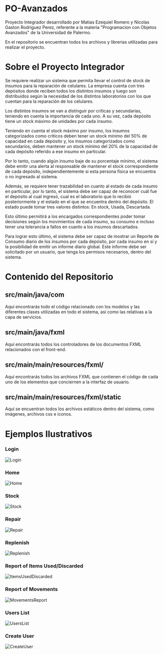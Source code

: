 # PO-Avanzados
Proyecto Integrador desarrollado por Matias Ezequiel Romero y Nicolas Gaston Rodriguez Perez, referente a la materia "Programacion con Objetos Avanzados" de la Universidad de Palermo.

En el repositorio se encuentran todos los archivos y librerias utilizadas para realizar el proyecto.

# Sobre el Proyecto Integrador

Se requiere realizar un sistema que permita llevar el control de stock de insumos para la reparación de celulares. La empresa cuenta con tres depósitos donde reciben todos los distintos insumos y luego son distribuidos según la necesidad de los distintos laboratorios con los que cuentan para la reparación de los celulares.

Los distintos insumos se van a distinguir por críticas y secundarias, teniendo en cuenta la importancia de cada uno. A su vez, cada depósito tiene un stock máximo de unidades por cada insumo. 

Teniendo en cuenta el stock máximo por insumo, los insumos categorizados como críticos deben tener un stock mínimo del 50% de capacidad en cada depósito y, los insumos categorizados como secundarios, deben mantener un stock mínimo del 20% de la capacidad de cada depósito referido a ese insumo en particular.

Por lo tanto, cuando algún insumo baje de su porcentaje mínimo, el sistema debe emitir una alerta al responsable de mantener el stock correspondiente de cada depósito, independientemente si esta persona física se encuentra o no ingresado al sistema.

Además, se requiere tener trazabilidad en cuanto al estado de cada insumo en particular, por lo tanto, el sistema debe ser capaz de reconocer cuál fue el depósito al cual ingresó, cual es el laboratorio que lo recibió posteriormente y el estado en el que se encuentra dentro del depósito. El estado puede tomar tres valores distintos: En stock, Usada, Descartada.

Esto último permitirá a los encargados correspondientes poder tomar decisiones según los movimientos de cada insumo, su consumo e incluso tener una tolerancia a fallos en cuanto a los insumos descartados.

Para lograr esto último, el sistema debe ser capaz de mostrar un Reporte de Consumo diario de los insumos por cada depósito, por cada insumo en sí y la posibilidad de emitir un informe diario global. Este informe debe ser solicitado por un usuario, que tenga los permisos necesarios, dentro del sistema.


# Contenido del Repositorio

## src/main/java/com

Aquí encontrarás todo el código relacionado con los modelos y las diferentes clases utilizadas en todo el sistema, así como las relativas a la capa de servicios.

## src/main/java/fxml

Aquí encontrarás todos los controladores de los documentos FXML relacionados con el front-end.

## src/main/main/resources/fxml/

Aquí encontrarás todos los archivos FXML que contienen el código de cada uno de los elementos que conciernen a la interfaz de usuario.

## src/main/main/resources/fxml/static

Aquí se encuentran todos los archivos estáticos dentro del sistema, como imágenes, archivos css e iconos.


# Ejemplos Ilustrativos

<h3> Login </h3>

![Login](https://github.com/nicoorodriguezp/PO-Avanzados/blob/main/src/main/resources/static/images/examples/1.png)

<h3> Home </h3>

![Home](https://github.com/nicoorodriguezp/PO-Avanzados/blob/main/src/main/resources/static/images/examples/2.png)

<h3> Stock </h3>

![Stock](https://github.com/nicoorodriguezp/PO-Avanzados/blob/main/src/main/resources/static/images/examples/3.png)

<h3> Repair </h3>

![Repair](https://github.com/nicoorodriguezp/PO-Avanzados/blob/main/src/main/resources/static/images/examples/4.png)


<h3> Replenish </h3>

![Replenish](https://github.com/nicoorodriguezp/PO-Avanzados/blob/main/src/main/resources/static/images/examples/5.png)


<h3> Report of Items Used/Discarded </h3>

![ItemsUsedDiscarded](https://github.com/nicoorodriguezp/PO-Avanzados/blob/main/src/main/resources/static/images/examples/6.png)


<h3> Report of Movements </h3>

![MovementsReport](https://github.com/nicoorodriguezp/PO-Avanzados/blob/main/src/main/resources/static/images/examples/7.png)

<h3> Users List </h3>

![UsersList](https://github.com/nicoorodriguezp/PO-Avanzados/blob/main/src/main/resources/static/images/examples/8.png)

<h3> Create User </h3>

![CreateUser](https://github.com/nicoorodriguezp/PO-Avanzados/blob/main/src/main/resources/static/images/examples/9.png)
